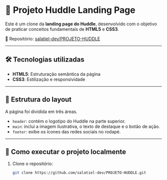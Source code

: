 # 💬 Projeto Huddle Landing Page

Este é um clone da **landing page do Huddle**, desenvolvido com o objetivo de praticar conceitos fundamentais de **HTML5** e **CSS3**.

🔗 Repositório: [salatiel-dev/PROJETO-HUDDLE](https://github.com/salatiel-dev/PROJETO-HUDDLE)

---

## 🛠️ Tecnologias utilizadas

- **HTML5**: Estruturação semântica da página
- **CSS3**: Estilização e responsividade



---

## 🧱 Estrutura do layout

A página foi dividida em três áreas.

- `header`: contém o logotipo do Huddle na parte superior.
- `main`: inclui a imagem ilustrativa, o texto de destaque e o botão de ação.
- `footer`: exibe os ícones das redes sociais no rodapé.

---

## 🚀 Como executar o projeto localmente

1. Clone o repositório:
   ```bash
   git clone https://github.com/salatiel-dev/PROJETO-HUDDLE.git
   ```
